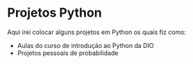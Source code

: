 # Projetos Python

Aqui irei colocar alguns projetos em Python os quais fiz como:

- Aulas do curso de introdução ao Python da DIO
- Projetos pessoais de probabilidade
